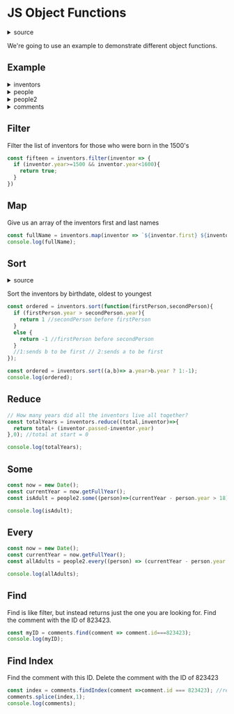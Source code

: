 # JS Object Functions

<details>
        <summary>source</summary>
  
From Wes Bos

JavaScript Array Cardio Practice - Day 1 — #JavaScript30​ 4/30 

</details>

We're going to use an example to demonstrate different object functions.

## Example

<details>
        <summary>inventors</summary>
  
```js
const inventors = [
  { first: 'Albert', last: 'Einstein', year: 1879, passed: 1955 },
  { first: 'Isaac', last: 'Newton', year: 1643, passed: 1727 },
  { first: 'Galileo', last: 'Galilei', year: 1564, passed: 1642 },
  { first: 'Marie', last: 'Curie', year: 1867, passed: 1934 },
  { first: 'Johannes', last: 'Kepler', year: 1571, passed: 1630 },
  { first: 'Nicolaus', last: 'Copernicus', year: 1473, passed: 1543 },
  { first: 'Max', last: 'Planck', year: 1858, passed: 1947 },
  { first: 'Katherine', last: 'Blodgett', year: 1898, passed: 1979 },
  { first: 'Ada', last: 'Lovelace', year: 1815, passed: 1852 },
  { first: 'Sarah E.', last: 'Goode', year: 1855, passed: 1905 },
  { first: 'Lise', last: 'Meitner', year: 1878, passed: 1968 },
  { first: 'Hanna', last: 'Hammarström', year: 1829, passed: 1909 }
];
```

</details>

<details>
        <summary>people</summary>
  
```js
const people = [
  'Bernhard, Sandra', 'Bethea, Erin', 'Becker, Carl', 'Bentsen, Lloyd', 'Beckett, Samuel', 'Blake, William', 'Berger, Ric', 'Beddoes, Mick', 'Beethoven, Ludwig',
  'Belloc, Hilaire', 'Begin, Menachem', 'Bellow, Saul', 'Benchley, Robert', 'Blair, Robert', 'Benenson, Peter', 'Benjamin, Walter', 'Berlin, Irving',
  'Benn, Tony', 'Benson, Leana', 'Bent, Silas', 'Berle, Milton', 'Berry, Halle', 'Biko, Steve', 'Beck, Glenn', 'Bergman, Ingmar', 'Black, Elk', 'Berio, Luciano',
  'Berne, Eric', 'Berra, Yogi', 'Berry, Wendell', 'Bevan, Aneurin', 'Ben-Gurion, David', 'Bevel, Ken', 'Biden, Joseph', 'Bennington, Chester', 'Bierce, Ambrose',
  'Billings, Josh', 'Birrell, Augustine', 'Blair, Tony', 'Beecher, Henry', 'Biondo, Frank'
];
```

</details>

<details>
        <summary>people2</summary>
  
```js
const people2 = [
  { name: 'Wes', year: 1988 },
  { name: 'Kait', year: 1986 },
  { name: 'Irv', year: 1970 },
  { name: 'Lux', year: 2015 }
];
```

</details>

<details>
        <summary>comments</summary>
  
```js
const comments = [
  { text: 'Love this!', id: 523423 },
  { text: 'Super good', id: 823423 },
  { text: 'You are the best', id: 2039842 },
  { text: 'Ramen is my fav food ever', id: 123523 },
  { text: 'Nice Nice Nice!', id: 542328 }
];
```

</details>


## Filter

Filter the list of inventors for those who were born in the 1500's

```js
const fifteen = inventors.filter(inventor => {
  if (inventor.year>=1500 && inventor.year<1600){
    return true; 
  }
}) 
```

## Map

Give us an array of the inventors first and last names

```js
const fullName = inventors.map(inventor => `${inventor.first} ${inventor.last}`);
console.log(fullName);
```

## Sort

<details>
        <summary>source</summary>
  
https://flaviocopes.com/how-to-sort-array-of-objects-by-property-javascript/

</details>

Sort the inventors by birthdate, oldest to youngest

```js
const ordered = inventors.sort(function(firstPerson,secondPerson){
  if (firstPerson.year > secondPerson.year){
    return 1 //secondPerson before firstPerson
  }
  else {
    return -1 //firstPerson before secondPerson
  }
  //1:sends b to be first // 2:sends a to be first
});

const ordered = inventors.sort((a,b)=> a.year>b.year ? 1:-1);
console.log(ordered);
```

## Reduce

```js
// How many years did all the inventors live all together?
const totalYears = inventors.reduce((total,inventor)=>{
  return total+ (inventor.passed-inventor.year)
},0); //total at start = 0

console.log(totalYears);
```

## Some

```js
const now = new Date();
const currentYear = now.getFullYear();
const isAdult = people2.some((person)=>(currentYear - person.year > 18));

console.log(isAdult);
```

## Every

```js
const now = new Date();
const currentYear = now.getFullYear();
const allAdults = people2.every((person) => (currentYear - person.year > 18));

console.log(allAdults);
```

## Find

Find is like filter, but instead returns just the one you are looking for.
Find the comment with the ID of 823423.

```js
const myID = comments.find(comment => comment.id===823423);
console.log(myID);
```

## Find Index

Find the comment with this ID.
Delete the comment with the ID of 823423
```js
const index = comments.findIndex(comment =>comment.id === 823423); //returns 1 (index)
comments.splice(index,1);
console.log(comments);
```
